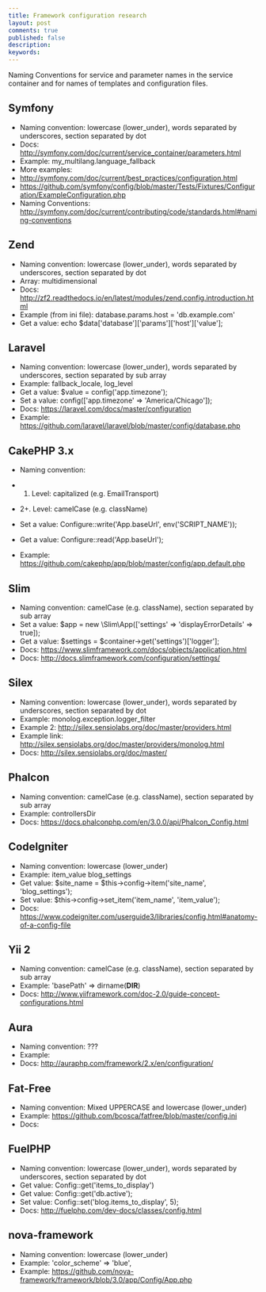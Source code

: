 ```yaml
---
title: Framework configuration research
layout: post
comments: true
published: false
description: 
keywords: 
---
```


Naming Conventions for service and parameter names in the service container and for names of templates and configuration files.

## Symfony

* Naming convention: lowercase (lower_under), words separated by underscores, section separated by dot 
* Docs: http://symfony.com/doc/current/service_container/parameters.html
* Example: my_multilang.language_fallback
* More examples:
* http://symfony.com/doc/current/best_practices/configuration.html
* https://github.com/symfony/config/blob/master/Tests/Fixtures/Configuration/ExampleConfiguration.php 
* Naming Conventions: http://symfony.com/doc/current/contributing/code/standards.html#naming-conventions

## Zend
* Naming convention: lowercase (lower_under), words separated by underscores, section separated by dot
* Array: multidimensional
* Docs: http://zf2.readthedocs.io/en/latest/modules/zend.config.introduction.html
* Example (from ini file): database.params.host = 'db.example.com'
* Get a value: echo $data['database']['params']['host']['value'];

## Laravel 

* Naming convention: lowercase (lower_under), words separated by underscores, section separated by sub array
* Example: fallback_locale, log_level
* Get a value: $value = config('app.timezone');
* Set a value: config(['app.timezone' => 'America/Chicago']);
* Docs: https://laravel.com/docs/master/configuration
* Example: https://github.com/laravel/laravel/blob/master/config/database.php

## CakePHP 3.x

* Naming convention:
*  1. Level: capitalized (e.g. EmailTransport)
*  2+. Level: camelCase  (e.g. className)

* Set a value: Configure::write('App.baseUrl', env('SCRIPT_NAME'));
* Get a value: Configure::read('App.baseUrl');
* Example: https://github.com/cakephp/app/blob/master/config/app.default.php

## Slim

* Naming convention: camelCase  (e.g. className), section separated by sub array
* Set a value: $app = new \Slim\App(['settings' => 'displayErrorDetails' => true]);
* Get a value: $settings = $container->get('settings')['logger'];
* Docs: https://www.slimframework.com/docs/objects/application.html
* Docs: http://docs.slimframework.com/configuration/settings/

## Silex

* Naming convention: lowercase (lower_under), words separated by underscores, section separated by dot 
* Example: monolog.exception.logger_filter
* Example 2: http://silex.sensiolabs.org/doc/master/providers.html
* Example link: http://silex.sensiolabs.org/doc/master/providers/monolog.html
* Docs: http://silex.sensiolabs.org/doc/master/

## Phalcon

* Naming convention: camelCase  (e.g. className), section separated by sub array
* Example: controllersDir 
* Docs: https://docs.phalconphp.com/en/3.0.0/api/Phalcon_Config.html

## CodeIgniter

* Naming convention:  lowercase (lower_under)
* Example:  item_value  blog_settings
* Get value: $site_name = $this->config->item('site_name', 'blog_settings');
* Set value: $this->config->set_item('item_name', 'item_value');
* Docs: https://www.codeigniter.com/userguide3/libraries/config.html#anatomy-of-a-config-file

## Yii 2
* Naming convention: camelCase  (e.g. className), section separated by sub array
* Example: 'basePath' => dirname(__DIR__)
* Docs: http://www.yiiframework.com/doc-2.0/guide-concept-configurations.html

## Aura
* Naming convention: ???
* Example:  
* Docs: http://auraphp.com/framework/2.x/en/configuration/

## Fat-Free

* Naming convention: Mixed UPPERCASE and lowercase (lower_under)
* Example:  https://github.com/bcosca/fatfree/blob/master/config.ini
* Docs: 

## FuelPHP
* Naming convention: lowercase (lower_under), words separated by underscores, section separated by dot 
* Get value: Config::get('items_to_display') 
* Get value: Config::get('db.active');
* Set value: Config::set('blog.items_to_display', 5);
* Docs: http://fuelphp.com/dev-docs/classes/config.html

## nova-framework

* Naming convention: lowercase (lower_under)
* Example: 'color_scheme' => 'blue',
* Example:  https://github.com/nova-framework/framework/blob/3.0/app/Config/App.php
